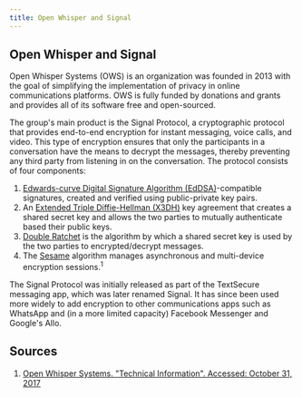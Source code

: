 ```yaml
---
title: Open Whisper and Signal
---
```

## Open Whisper and Signal

Open Whisper Systems (OWS) is an organization was founded in 2013 with the goal of simplifying the implementation of privacy in online communications platforms. OWS is fully funded by donations and grants and provides all of its software free and open-sourced.

The group's main product is the Signal Protocol, a cryptographic protocol that provides end-to-end encryption for instant messaging, voice calls, and video. This type of encryption ensures that only the participants in a conversation have the means to decrypt the messages, thereby preventing any third party from listening in on the conversation. The protocol consists of four components:

1. [Edwards-curve Digital Signature Algorithm (EdDSA)](https://signal.org/docs/specifications/xeddsa/)-compatible signatures, created and verified using public-private key pairs.
1. An [Extended Triple Diffie-Hellman (X3DH)](https://signal.org/docs/specifications/x3dh/) key agreement that creates a shared secret key and allows the two parties to mutually authenticate based their public keys.
1. [Double Ratchet](https://signal.org/docs/specifications/doubleratchet/) is the algorithm by which a shared secret key is used by the two parties to encrypted/decrypt messages.
1. The [Sesame](https://signal.org/docs/specifications/sesame/) algorithm manages asynchronous and multi-device encryption sessions.<sup>1</sup>

The Signal Protocol was initially released as part of the TextSecure messaging app, which was later renamed Signal. It has since been used more widely to add encryption to other communications apps such as WhatsApp and (in a more limited capacity) Facebook Messenger and Google's Allo.

## Sources
1. [Open Whisper Systems. "Technical Information". Accessed: October 31, 2017 ](https://signal.org/docs/)
